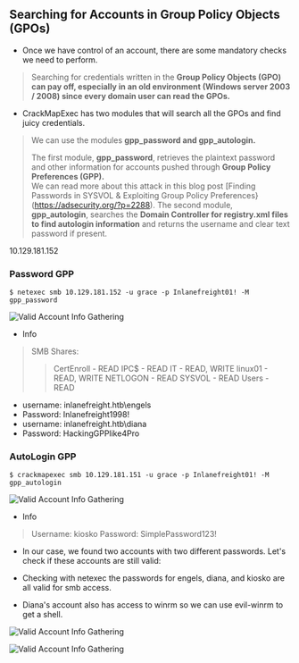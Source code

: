 ## Searching for Accounts in Group Policy Objects (GPOs) 

- Once we have control of an account, there are some mandatory checks we need to perform. 
> Searching for credentials written in the **Group Policy Objects (GPO) can pay off, especially in an old environment (Windows server 2003 / 2008) since every domain user can read the GPOs.** 

- CrackMapExec has two modules that will search all the GPOs and find juicy credentials. 
> We can use the modules **gpp_password and gpp_autologin.** 
>
> The first module, **gpp_password**, retrieves the plaintext password and other information for accounts pushed through **Group Policy Preferences (GPP).**  
> We can read more about this attack in this blog post [Finding Passwords in SYSVOL & Exploiting Group Policy Preferences}(https://adsecurity.org/?p=2288). 
> The second module, **gpp_autologin**, searches the **Domain Controller for registry.xml files to find autologin information** and returns the username and clear text password if present. 

10.129.181.152

### Password GPP 

`$ netexec smb 10.129.181.152 -u grace -p Inlanefreight01! -M gpp_password`


![Valid Account Info Gathering](/Searching-for-Accounts-in-Group-Policy-Objects/images/gpp-password.png) 


- Info
> SMB Shares:
>> CertEnroll - READ
>> IPC$ - READ
>> IT - READ, WRITE
>> linux01 - READ, WRITE
>> NETLOGON - READ
>> SYSVOL - READ
>> Users - READ

- username: inlanefreight.htb\engels
- Password: Inlanefreight1998! 
- username: inlanefreight.htb\diana
- Password: HackingGPPlike4Pro 


### AutoLogin GPP 

`$ crackmapexec smb 10.129.181.151 -u grace -p Inlanefreight01! -M gpp_autologin`

![Valid Account Info Gathering](/Searching-for-Accounts-in-Group-Policy-Objects/images/gpp-autologin.png) 

- Info
> Username: kiosko
> Password: SimplePassword123! 

- In our case, we found two accounts with two different passwords. Let's check if these accounts are still valid: 

- Checking with netexec the passwords for engels, diana, and kiosko are all valid for smb access. 
- Diana's account also has access to winrm so we can use evil-winrm to get a shell. 

![Valid Account Info Gathering](/Searching-for-Accounts-in-Group-Policy-Objects/images/valid.png) 

![Valid Account Info Gathering](/Searching-for-Accounts-in-Group-Policy-Objects/images/winrm.png) 

